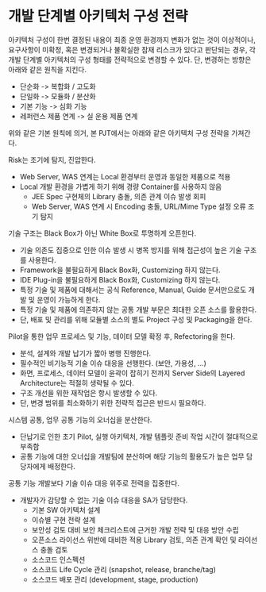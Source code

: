 # 개발 단계별 아키텍처 구성 전략 #

아키텍처 구성이 한번 결정된 내용이 최종 운영 환경까지 변화가 없는 것이 이상적이나, 요구사항이 미확정, 혹은 변경되거나 불확실한 잠재 리스크가 있다고 판단되는 경우, 각 개발 단계별 아키텍처의 구성 형태를 전략적으로 변경할 수 있다.
단, 변경하는 방향은 아래와 같은 원칙을 지킨다.
  * 단순화 -> 복합화 / 고도화
  * 단일화 -> 모듈화 / 분산화
  * 기본 기능 -> 심화 기능
  * 레퍼런스 제품 연계 -> 실 운용 제품 연계

위와 같은 기본 원칙에 의거, 본 PJT에서는 아래와 같은 아키텍처 구성 전략을 가져간다.

Risk는 조기에 탐지, 진압한다.
  * Web Server, WAS 연계는 Local 환경부터 운영과 동일한 제품으로 적용
  * Local 개발 환경을 가볍게 하기 위해 경량 Container를 사용하지 않음
    * JEE Spec 구현체의 Library 충돌, 의존 관계 이슈 발생 회피
    * Web Server, WAS 연계 시 Encoding 충돌, URL/Mime Type 설정 오류 조기 탐지

기술 구조는 Black Box가 아닌 White Box로 투명하게 오픈한다.
  * 기술 의존도 집중으로 인한 이슈 발생 시 병목 방지를 위해 접근성이 높은 기술 구조를 사용한다.
  * Framework을 불필요하게 Black Box화, Customizing 하지 않는다.
  * IDE Plug-in을 불필요하게 Black Box화, Customizing 하지 않는다.
  * 특정 기술 및 제품에 대해서는 공식 Reference, Manual, Guide 문서만으로도 개발 및 운영이 가능하게 한다.
  * 특정 기술 및 제품에 의존하지 않는 공통 개발 부문은 최대한 오픈 소스를 활용한다.
  * 단, 배포 및 관리를 위해 모듈별 소스의 별도 Project 구성 및 Packaging을 한다.

Pilot을 통한 업무 프로세스 및 기능, 데이터 모델 확정 후, Refectoring을 한다.
  * 분석, 설계와 개발 납기가 짧아 병행 진행한다.
  * 필수적인 비기능적 기술 이슈 대응을 선행한다. (보안, 가용성, ...)
  * 화면, 프로세스, 데이터 모델이 윤곽이 잡히기 전까지 Server Side의 Layered Architecture는 적절히 생략될 수 있다.
  * 구조 개선을 위한 재작업은 항시 발생할 수 있다.
  * 단, 변경 범위를 최소화하기 위한 전략적 접근은 반드시 필요하다.

시스템 공통, 업무 공통 기능의 오너십을 분산한다.
  * 단납기로 인한 초기 Pilot, 실행 아키텍처, 개발 템플릿 준비 작업 시간이 절대적으로 부족함
  * 공통 기능에 대한 오너십을 개발팀에 분산하며 해당 기능의 활용도가 높은 업무 담당자에게 배정한다.

공통 기능 개발보다 기술 이슈 대응 위주로 전력을 집중한다.
  * 개발자가 감당할 수 없는 기술 이슈 대응을 SA가 담당한다.
    * 기본 SW 아키텍처 설계
    * 이슈별 구현 전략 설계
    * 보안성 검토 대비 보안 체크리스트에 근거한 개발 전략 및 대응 방안 수립
    * 오픈소스 라이선스 위반에 대비한 적용 Library 검토, 의존 관계 확인 및 라이선스 충돌 검토
    * 소스코드 인스펙션
    * 소스코드 Life Cycle 관리 (snapshot, release, branche/tag)
    * 소스코드 배포 관리 (development, stage, production)